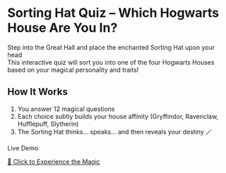 # Sorting Hat Quiz – Which Hogwarts House Are You In?

Step into the Great Hall and place the enchanted Sorting Hat upon your head  
This interactive quiz will sort you into one of the four Hogwarts Houses based on your magical personality and traits!

## How It Works

1. You answer 12 magical questions
2. Each choice subtly builds your house affinity (Gryffindor, Ravenclaw, Hufflepuff, Slytherin)
3. The Sorting Hat thinks... speaks... and then reveals your destiny 🪄
 
 Live Demo

[🔗 Click to Experience the Magic]( )  



